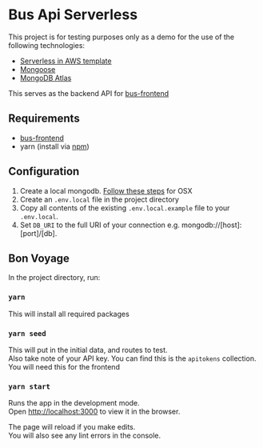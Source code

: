 # Bus Api Serverless

This project is for testing purposes only as a demo for the use of the following technologies:
- [Serverless in AWS template](https://www.serverless.com/framework/docs/)
- [Mongoose](https://mongoosejs.com/)
- [MongoDB Atlas](https://www.mongodb.com/cloud/atlas)

This serves as the backend API for [bus-frontend](https://xxlxx.github.io/bus-frontend/)

## Requirements

- [bus-frontend](https://github.com/xXLXx/bus-frontend)
- yarn (install via [npm](https://classic.yarnpkg.com/en/docs/install/#alternatives-stable))

## Configuration

1. Create a local mongodb. [Follow these steps](https://docs.mongodb.com/manual/tutorial/install-mongodb-on-os-x/) for OSX
2. Create an `.env.local` file in the project directory
3. Copy all contents of the existing `.env.local.example` file to your `.env.local`.
4. Set `DB_URI` to the full URI of your connection e.g. mongodb://[host]:[port]/[db].

## Bon Voyage

In the project directory, run:

### `yarn`

This will install all required packages

### `yarn seed`

This will put in the initial data, and routes to test.<br/>
Also take note of your API key. You can find this is the `apitokens` collection.<br/>
You will need this for the frontend

### `yarn start`

Runs the app in the development mode.<br />
Open [http://localhost:3000](http://localhost:3000) to view it in the browser.

The page will reload if you make edits.<br />
You will also see any lint errors in the console.
